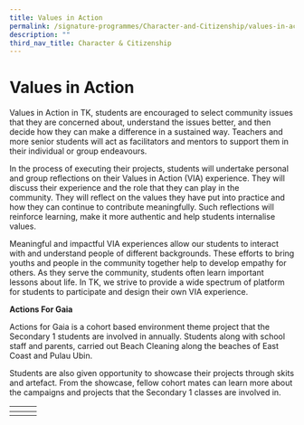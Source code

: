 ```yaml
---
title: Values in Action
permalink: /signature-programmes/Character-and-Citizenship/values-in-action/
description: ""
third_nav_title: Character & Citizenship
---
```

 # Values in Action
 Values in Action in TK, students are encouraged to select community issues that they are concerned about, understand the issues better, and then decide how they can make a difference in a sustained way. Teachers and more senior students will act as facilitators and mentors to support them in their individual or group endeavours.

In the process of executing their projects, students will undertake personal and group reflections on their Values in Action (VIA) experience. They will discuss their experience and the role that they can play in the community. They will reflect on the values they have put into practice and how they can continue to contribute meaningfully. Such reflections will reinforce learning, make it more authentic and help students internalise values.

Meaningful and impactful VIA experiences allow our students to interact with and understand people of different backgrounds. These efforts to bring youths and people in the community together help to develop empathy for others. As they serve the community, students often learn important lessons about life. In TK, we strive to provide a wide spectrum of platform for students to participate and design their own VIA experience.

**Actions For Gaia** 

Actions for Gaia is a cohort based environment theme project that the Secondary 1 students are involved in annually. Students along with school staff and parents, carried out Beach Cleaning along the beaches of East Coast and Pulau Ubin.

Students are also given opportunity to showcase their projects through skits and artefact. From the showcase, fellow cohort mates can learn more about the campaigns and projects that the Secondary 1 classes are involved in.

<table>
<thead>
  <tr>
    <th></th>
    <th></th>
    <th></th>
  </tr>
</thead>
<tbody>
  <tr>
    <td></td>
    <td></td>
    <td></td>
  </tr>
</tbody>
</table>